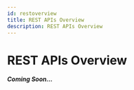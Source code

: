 ```yaml
---
id: restoverview
title: REST APIs Overview
description: REST APIs Overview
---
```


# REST APIs Overview

***Coming Soon...***

